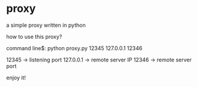 # proxy

a simple proxy written in python

how to use this proxy?

command line$: python proxy.py 12345 127.0.0.1 12346

12345     -> listening port
127.0.0.1 -> remote server IP
12346     -> remote server port

enjoy it!
